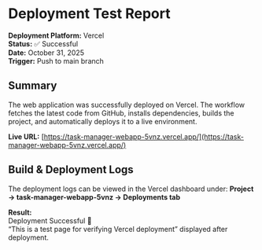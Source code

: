 # Deployment Test Report

**Deployment Platform:** Vercel  
**Status:** ✅ Successful  
**Date:** October 31, 2025  
**Trigger:** Push to main branch  

## Summary
The web application was successfully deployed on Vercel. The workflow fetches the latest code from GitHub, installs dependencies, builds the project, and automatically deploys it to a live environment.

**Live URL:** [https://task-manager-webapp-5vnz.vercel.app/](https://task-manager-webapp-5vnz.vercel.app/)

## Build & Deployment Logs
The deployment logs can be viewed in the Vercel dashboard under:
**Project → task-manager-webapp-5vnz → Deployments tab**

**Result:**  
Deployment Successful 🎉  
“This is a test page for verifying Vercel deployment” displayed after deployment.
